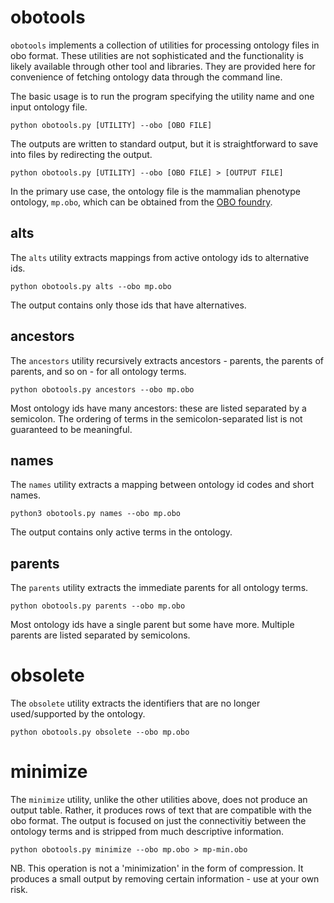 # obotools

`obotools` implements a collection of utilities for processing ontology files in obo format. These utilities are not sophisticated and the functionality is likely available through other tool and libraries. They are provided here for convenience of fetching ontology data through the command line.

The basic usage is to run the program specifying the utility name and one input ontology file. 

```
python obotools.py [UTILITY] --obo [OBO FILE]
```

The outputs are written to standard output, but it is straightforward to save into files by redirecting the output.

```
python obotools.py [UTILITY] --obo [OBO FILE] > [OUTPUT FILE]
```

In the primary use case, the ontology file is the mammalian phenotype ontology, `mp.obo`, which can be obtained from the [OBO foundry](http://www.obofoundry.org/ontology/mp).



## alts

The `alts` utility extracts mappings from active ontology ids to alternative ids. 

```
python obotools.py alts --obo mp.obo
```

The output contains only those ids that have alternatives. 



## ancestors

The `ancestors` utility recursively extracts ancestors - parents, the parents of parents, and so on - for all ontology terms.

```
python obotools.py ancestors --obo mp.obo
```

Most ontology ids have many ancestors: these are listed separated by a semicolon. The ordering of terms in the semicolon-separated list is not guaranteed to be meaningful.



## names

The `names` utility extracts a mapping between ontology id codes and short names.

```
python3 obotools.py names --obo mp.obo
```

The output contains only active terms in the ontology. 



## parents

The `parents` utility extracts the immediate parents for all ontology terms. 

```
python obotools.py parents --obo mp.obo
```

Most ontology ids have a single parent but some have more. Multiple parents are listed separated by semicolons. 


# obsolete

The `obsolete` utility extracts the identifiers that are no longer used/supported by the ontology. 

```
python obotools.py obsolete --obo mp.obo
```



# minimize

The `minimize` utility, unlike the other utilities above, does not produce an output table. Rather, it produces rows of text that are compatible with the obo format. The output is focused on just the connectivitiy between the ontology terms and is stripped from much descriptive information.

```
python obotools.py minimize --obo mp.obo > mp-min.obo
```

NB. This operation is not a 'minimization' in the form of compression. It produces a small output by removing certain information - use at your own risk.



